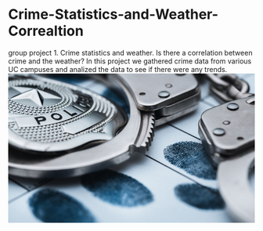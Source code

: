 # Crime-Statistics-and-Weather-Correaltion
group project 1. Crime statistics and weather. 
Is there a correlation between crime and the weather?
In this project we gathered crime data from various UC campuses and analized the data to see if there were any trends. 
![crime.jpeg](Images/crime.jpeg)
